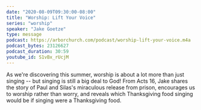 ```yaml
---
date: "2020-08-09T09:30:00-08:00"
title: "Worship: Lift Your Voice"
series: "worship"
speaker: "Jake Goetze"
type: message
podcast: https://arborchurch.com/podcast/worship-lift-your-voice.m4a
podcast_bytes: 23126627
podcast_duration: 30:59
youtube_id: S1vBx_rUcjM
---
```


As we're discovering this summer, worship is about a lot more than just singing -- but singing is still a big deal to God! From Acts 16, Jake shares the story of Paul and Silas's miraculous release from prison, encourages us to worship rather than  worry, and reveals which Thanksgiving food singing would be if singing were a Thanksgiving food.
